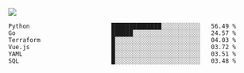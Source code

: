 ![](https://github-profile-summary-cards.vercel.app/api/cards/profile-details?username=igtm&theme=dracula)
<!--START_SECTION:waka-->

```text
Python                       ██████████████░░░░░░░░░░░   56.49 %
Go                           ██████░░░░░░░░░░░░░░░░░░░   24.57 %
Terraform                    █░░░░░░░░░░░░░░░░░░░░░░░░   04.03 %
Vue.js                       █░░░░░░░░░░░░░░░░░░░░░░░░   03.72 %
YAML                         █░░░░░░░░░░░░░░░░░░░░░░░░   03.51 %
SQL                          █░░░░░░░░░░░░░░░░░░░░░░░░   03.48 %
```

<!--END_SECTION:waka-->
